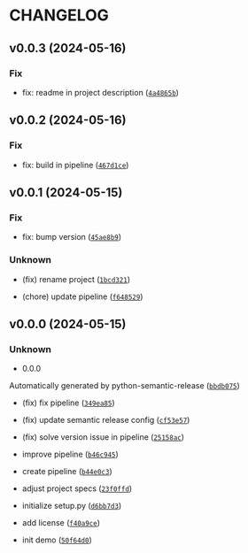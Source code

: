 # CHANGELOG



## v0.0.3 (2024-05-16)

### Fix

* fix: readme in project description ([`4a4865b`](https://github.com/riccardotornesello/ca-ez-manager/commit/4a4865bd75eae35eb5395c100ade682556447f01))


## v0.0.2 (2024-05-16)

### Fix

* fix: build in pipeline ([`467d1ce`](https://github.com/riccardotornesello/ca-ez-manager/commit/467d1ce8c0a49ac97a861718c55c95b521317f4b))


## v0.0.1 (2024-05-15)

### Fix

* fix: bump version ([`45ae8b9`](https://github.com/riccardotornesello/ca-ez-manager/commit/45ae8b9ef45524a55f901bafceacca342802c7de))

### Unknown

* (fix) rename project ([`1bcd321`](https://github.com/riccardotornesello/ca-ez-manager/commit/1bcd3219249377c5b22524d465340341481afa2c))

* (chore) update pipeline ([`f648529`](https://github.com/riccardotornesello/ca-ez-manager/commit/f6485298e39aaa10e01b6b28dcaa18fb71b157ca))


## v0.0.0 (2024-05-15)

### Unknown

* 0.0.0

Automatically generated by python-semantic-release ([`bbdb075`](https://github.com/riccardotornesello/ca-ez-manager/commit/bbdb07536b2fa2012f203d2545a8895c902f91ed))

* (fix) fix pipeline ([`349ea85`](https://github.com/riccardotornesello/ca-ez-manager/commit/349ea850a92b21399aab4b2b072e1f93e86de8cb))

* (fix) update semantic release config ([`cf53e57`](https://github.com/riccardotornesello/ca-ez-manager/commit/cf53e5787d7050a6a0175194fdf69d41a17ec03a))

* (fix) solve version issue in pipeline ([`25158ac`](https://github.com/riccardotornesello/ca-ez-manager/commit/25158ac219dbc483f47e6a6c97bc90982960ff88))

* improve pipeline ([`b46c945`](https://github.com/riccardotornesello/ca-ez-manager/commit/b46c945cf3d68905c08dfd9a3c77d77e1a84252d))

* create pipeline ([`b44e0c3`](https://github.com/riccardotornesello/ca-ez-manager/commit/b44e0c3d24cf10f61a0b7112ecef4dbb46dba8d0))

* adjust project specs ([`23f0ffd`](https://github.com/riccardotornesello/ca-ez-manager/commit/23f0ffd087c77a6c67a5ffc2ad6bbb168cd92ae6))

* initialize setup.py ([`d6bb7d3`](https://github.com/riccardotornesello/ca-ez-manager/commit/d6bb7d3c338dff68fdd03f4f06e21a8b9888a976))

* add license ([`f40a9ce`](https://github.com/riccardotornesello/ca-ez-manager/commit/f40a9ce773a679d4afc88c475beeeb2f5d5128ca))

* init demo ([`50f64d0`](https://github.com/riccardotornesello/ca-ez-manager/commit/50f64d021cf29bc3ec9c6ad0f6f6f0df6956a58e))
